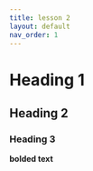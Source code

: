 ```yaml
---
title: lesson 2
layout: default
nav_order: 1
---
```


# Heading 1
## Heading 2
### Heading 3

**bolded text**
